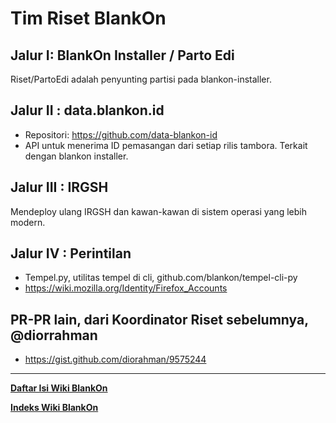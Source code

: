# Tim Riset BlankOn

## Jalur I: BlankOn Installer / Parto Edi
Riset/PartoEdi adalah penyunting partisi pada blankon-installer.

## Jalur II : data.blankon.id
  * Repositori: https://github.com/data-blankon-id
  * API untuk menerima ID pemasangan dari setiap rilis tambora. Terkait dengan blankon installer. 

## Jalur III : IRGSH
Mendeploy ulang IRGSH dan kawan-kawan di sistem operasi yang lebih modern. 

## Jalur IV : Perintilan
  * Tempel.py, utilitas tempel di cli, github.com/blankon/tempel-cli-py
  * https://wiki.mozilla.org/Identity/Firefox_Accounts 

## PR-PR lain, dari Koordinator Riset sebelumnya, @diorrahman
  * https://gist.github.com/diorahman/9575244



---
[**Daftar Isi Wiki BlankOn**](/wiki/DaftarIsi/index.html)
 
[**Indeks Wiki BlankOn**](/wiki/Indeks.html)



